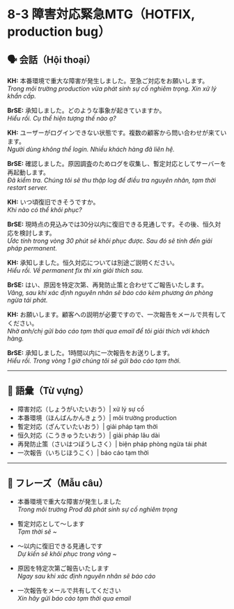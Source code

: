 # 8-3 障害対応緊急MTG（HOTFIX, production bug）

## 🗣️ 会話（Hội thoại）

**KH:** 本番環境で重大な障害が発生しました。至急ご対応をお願いします。  
*Trong môi trường production vừa phát sinh sự cố nghiêm trọng. Xin xử lý khẩn cấp.*  

**BrSE:** 承知しました。どのような事象が起きていますか。  
*Hiểu rồi. Cụ thể hiện tượng thế nào ạ?*  

**KH:** ユーザーがログインできない状態です。複数の顧客から問い合わせが来ています。  
*Người dùng không thể login. Nhiều khách hàng đã liên hệ.*  

**BrSE:** 確認しました。原因調査のためログを収集し、暫定対応としてサーバーを再起動します。  
*Đã kiểm tra. Chúng tôi sẽ thu thập log để điều tra nguyên nhân, tạm thời restart server.*  

**KH:** いつ頃復旧できそうですか。  
*Khi nào có thể khôi phục?*  

**BrSE:** 現時点の見込みでは30分以内に復旧できる見通しです。その後、恒久対応を検討します。  
*Ước tính trong vòng 30 phút sẽ khôi phục được. Sau đó sẽ tính đến giải pháp permanent.*  

**KH:** 承知しました。恒久対応については別途ご説明ください。  
*Hiểu rồi. Về permanent fix thì xin giải thích sau.*  

**BrSE:** はい、原因を特定次第、再発防止策と合わせてご報告いたします。  
*Vâng, sau khi xác định nguyên nhân sẽ báo cáo kèm phương án phòng ngừa tái phát.*  

**KH:** お願いします。顧客への説明が必要ですので、一次報告をメールで共有してください。  
*Nhờ anh/chị gửi báo cáo tạm thời qua email để tôi giải thích với khách hàng.*  

**BrSE:** 承知しました。1時間以内に一次報告をお送りします。  
*Hiểu rồi. Trong vòng 1 giờ chúng tôi sẽ gửi báo cáo tạm thời.*  

---

## 📖 語彙（Từ vựng）

- 障害対応（しょうがいたいおう）| xử lý sự cố  
- 本番環境（ほんばんかんきょう）| môi trường production  
- 暫定対応（ざんていたいおう）| giải pháp tạm thời  
- 恒久対応（こうきゅうたいおう）| giải pháp lâu dài  
- 再発防止策（さいはつぼうしさく）| biện pháp phòng ngừa tái phát  
- 一次報告（いちじほうこく）| báo cáo tạm thời  

---

## 📝 フレーズ（Mẫu câu）

- 本番環境で重大な障害が発生しました  
  *Trong môi trường Prod đã phát sinh sự cố nghiêm trọng*  

- 暫定対応として～します  
  *Tạm thời sẽ ~*  

- ～以内に復旧できる見通しです  
  *Dự kiến sẽ khôi phục trong vòng ~*  

- 原因を特定次第ご報告いたします  
  *Ngay sau khi xác định nguyên nhân sẽ báo cáo*  

- 一次報告をメールで共有してください  
  *Xin hãy gửi báo cáo tạm thời qua email*  
